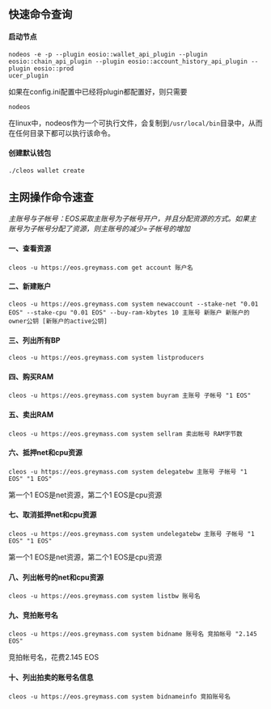 ## 快速命令查询

#### 启动节点
```
nodeos -e -p --plugin eosio::wallet_api_plugin --plugin eosio::chain_api_plugin --plugin eosio::account_history_api_plugin --plugin eosio::prod
ucer_plugin
```
如果在config.ini配置中已经将plugin都配置好，则只需要
```
nodeos
```
在linux中，nodeos作为一个可执行文件，会复制到`/usr/local/bin`目录中，从而在任何目录下都可以执行该命令。

#### 创建默认钱包
```
./cleos wallet create
```

## 主网操作命令速查

*主账号与子帐号：EOS采取主账号为子帐号开户，并且分配资源的方式。如果主账号为子帐号分配了资源，则主账号的减少=子帐号的增加*

#### 一、查看资源

```
cleos -u https://eos.greymass.com get account 账户名
```

#### 二、新建账户

```
cleos -u https://eos.greymass.com system newaccount --stake-net "0.01 EOS" --stake-cpu "0.01 EOS" --buy-ram-kbytes 10 主账号 新账户 新账户的owner公钥 [新账户的active公钥]
```

#### 三、列出所有BP

```
cleos -u https://eos.greymass.com system listproducers
```

#### 四、购买RAM

```
cleos -u https://eos.greymass.com system buyram 主账号 子帐号 "1 EOS"
```

#### 五、卖出RAM

```
cleos -u https://eos.greymass.com system sellram 卖出帐号 RAM字节数
```

#### 六、抵押net和cpu资源

```
cleos -u https://eos.greymass.com system delegatebw 主账号 子帐号 "1 EOS" "1 EOS"
```
第一个1 EOS是net资源，第二个1 EOS是cpu资源

#### 七、取消抵押net和cpu资源

```
cleos -u https://eos.greymass.com system undelegatebw 主账号 子帐号 "1 EOS" "1 EOS"
```
第一个1 EOS是net资源，第二个1 EOS是cpu资源

#### 八、列出帐号的net和cpu资源

```
cleos -u https://eos.greymass.com system listbw 账号名
```

#### 九、竞拍账号名

```
cleos -u https://eos.greymass.com system bidname 账号名 竞拍帐号 "2.145 EOS"
```
竞拍帐号名，花费2.145 EOS

#### 十、列出拍卖的账号名信息

```
cleos -u https://eos.greymass.com system bidnameinfo 竞拍账号名
```

